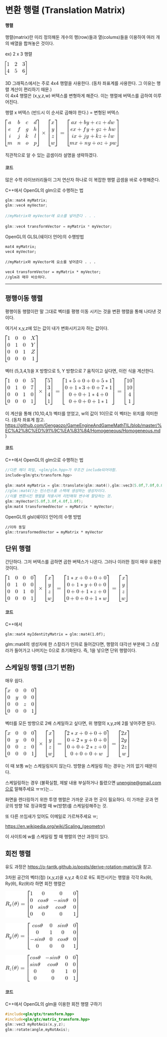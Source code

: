 # 변환 행렬 (Translation Matrix)
#### 행렬
행렬(matrix)란 미리 정의해둔 개수의 행(row)들과 열(colums)들을 이용하여 여러 개의 배열을 합쳐놓은 것이다.


ex) 2 x 3 행렬

![example matrix](images/exMatrix.png)

3D 그래픽스에서는 주로 4x4 행렬을 사용한다. (동차 좌표계를 사용한다. 그 이유는 행렬 계산이 편리하기 때문.)  
이 4x4 행렬은 (x,y,z,w) 버텍스를 변형하게 해준다. 이는 행렬에 버텍스를 곱하여 이루어진다.

행렬 x 버텍스 (반드시 이 순서로 곱해야 한다.) = 변형된 버텍스

![example matrix](images/transformMatrix.png)

직관적으로 알 수 있는 곱셈이라 설명을 생략하겠다.

#### 코드
많은 수학 라이브러리들이 그저 연산자 하나로 이 복잡한 행렬 곱셈을 바로 수행해준다.

C++에서 OpenGL의 glm으로 수행하는 법

```C++
glm::mat4 myMatrix;
glm::vec4 myVector;

//myMatrix와 myVector에 요소를 넣어준다 . . .

glm::vec4 transformVector = myMatrix * myVector;
```

OpenGL의 GLSL(쉐이더 언어)의 수행방법
```
mat4 myMatrix;
vec4 myVector;

//myMatrix와 myVector에 요소를 넣어준다 . . .

vec4 transformVector = myMatrix * myVector;
//glm과 매우 비슷하다.
```
* * *
## 평행이동 행렬
평행이동 행렬이란 말 그대로 벡터를 평행 이동 시키는 것을 변환 행렬을 통해 나타낸 것이다.

여기서 x,y,z에 있는 값이 내가 변화시키고자 하는 값이다.

![example matrix](images/translateMatrix.png)

벡터 (5,3,4,1)을 X 방향으로 5, Y 방향으로 7 움직이고 싶다면, 이런 식을 계산한다.

![example matrix](images/translateMatrixEx.png)

이 계산을 통해 (10,10,4,1) 벡터를 얻었고, w의 값이 1이므로 이 벡터는 위치를 의미한다.
(동차 좌표계 참고. https://github.com/Gengaozo/GameEngineAndGameMathTIL/blob/master/%EC%A2%8C%ED%91%9C%EA%B3%84/Homogeneous/Homogeneous.md)
#### 코드

C++에서 OpenGL의 glm으로 수행하는 법

```C++
//다른 헤더 파일, <glm/glm.hpp>가 무조건 include되어야함.
include<glm/gtx/transform.hpp>

glm::mat4 myMatrix = glm::translate(glm::mat4(),glm::vec3(5.0f,7.0f,0.0f))
//glm::mat4()는 인스턴스를 스택에 생성하는 생성자이다.
//이를 변환시킨 행렬을 적용시켜 리턴해줘 변수에 할당하는 것.
glm::myVector(5.0f,3.0f,4.0f,1.0f);
glm:mat4 transformedVector = myMatrix * myVector;
```

OpenGL의 glsl(쉐이더 언어)의 수행 방법

```
//이하 동일
glm::transformedVector = myMatrix * myVector
```

## 단위 행렬
간단하다. 그저 버텍스를 곱하면 곱한 버텍스가 나온다. 그러나 이러한 점이 매우 유용한 것이다.

![identityMatrix](images/identityMatrix.png)

#### 코드
C++에서
```
glm::mat4 myIdentityMatrix = glm::mat4(1.0f);
```

glm::mat4의 생성자에 한 스칼라가 인자로 들어갔다면, 행렬의 대각선 부분에 그 스칼라가 들어가고 나머지는 0으로 초기화된다. 즉, 1을 넣으면 단위 행렬이다.

## 스케일링 행렬 (크기 변환)
매우 쉽다.

![scalingMatrix](images/scalingMatrix.png)

벡터를 모든 방향으로 2배 스케일하고 싶다면, 위 행렬의 x,y,z에 2를 넣어주면 된다.

![scalingMatrixEx](images/scalingMatrixEx.png)

이 때 보통 w는 스케일링되지 않는다. 방향을 스케일링 하는 경우는 거의 없기 때문이다.

스케일링하는 경우 (불확실함, 제발 내용 부실하거나 틀렸으면 unengine@gmail.com으로 말해주세요 ㅠㅠ)는...

화면을 렌더링하기 위한 투영 행렬은 가까운 곳과 먼 곳이 필요하다. 이 가까운 곳과 먼 곳의 방향 1로 정규화할 때 w(방향)를 스케일링해주는 것.

또 다른 쓰임새가 있어도 이메일로 가르쳐주세요 ㅠ;

https://en.wikipedia.org/wiki/Scaling_(geometry)

이 사이트에 w를 스케일링 할 때 행렬의 연산 과정이 있다.
## 회전 행렬
유도 과정은 https://o-tantk.github.io/posts/derive-rotation-matrix/을 참고.

3차원 공간의 벡터(점) (x,y,z)을 x,y,z 축으로 θ도 회전시키는 행렬을 각각 Rx(θ), Ry(θ), Rz(θ)라 하면 회전 행렬은

![Rx](images/Rx.png)

![Ry](images/Ry.png)

![Rz](images/Rz.png)

#### 코드
C++에서 OpenGL의 glm을 이용한 회전 행렬 구하기
```C++
#include<glm/gtx/transform.hpp>
#include<glm/gtc/matrix_transform.hpp>
glm::vec3 myRotAxis(x,y,z);
glm::rotate(angle,myRotAxis);
```
